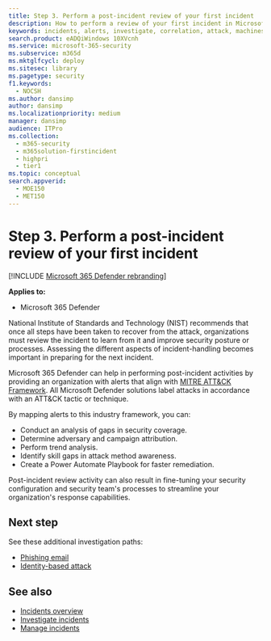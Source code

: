 ```yaml
---
title: Step 3. Perform a post-incident review of your first incident
description: How to perform a review of your first incident in Microsoft 365 Defender.
keywords: incidents, alerts, investigate, correlation, attack, machines, devices, users, identities, identity, mailbox, email, 365, microsoft, m365
search.product: eADQiWindows 10XVcnh
ms.service: microsoft-365-security
ms.subservice: m365d
ms.mktglfcycl: deploy
ms.sitesec: library
ms.pagetype: security
f1.keywords: 
  - NOCSH
ms.author: dansimp
author: dansimp
ms.localizationpriority: medium
manager: dansimp
audience: ITPro
ms.collection: 
  - m365-security
  - m365solution-firstincident
  - highpri
  - tier1
ms.topic: conceptual
search.appverid: 
  - MOE150
  - MET150
---
```

# Step 3. Perform a post-incident review of your first incident

[!INCLUDE [Microsoft 365 Defender rebranding](../includes/microsoft-defender.md)]

**Applies to:**
- Microsoft 365 Defender

National Institute of Standards and Technology (NIST) recommends that once all steps have been taken to recover from the attack, organizations must review the incident to learn from it and improve security posture or processes. Assessing the different aspects of incident-handling becomes important in preparing for the next incident.

Microsoft 365 Defender can help in performing post-incident activities by providing an organization with alerts that align with [MITRE ATT&CK Framework](https://attack.mitre.org/). All Microsoft Defender solutions label attacks in accordance with an ATT&CK tactic or technique.

By mapping alerts to this industry framework, you can:

- Conduct an analysis of gaps in security coverage.
- Determine adversary and campaign attribution.
- Perform trend analysis.
- Identify skill gaps in attack method awareness.
- Create a Power Automate Playbook for faster remediation.

Post-incident review activity can also result in fine-tuning your security configuration and security team's processes to streamline your organization's response capabilities.

## Next step

See these additional investigation paths:

- [Phishing email](first-incident-path-phishing.md)
- [Identity-based attack](first-incident-path-identity.md)


## See also

- [Incidents overview](incidents-overview.md)
- [Investigate incidents](investigate-incidents.md)
- [Manage incidents](manage-incidents.md)
